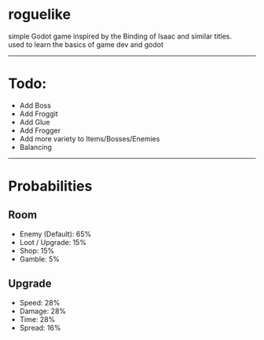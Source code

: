 # roguelike
 
simple Godot game inspired by the Binding of Isaac and similar titles.<br />
used to learn the basics of game dev and godot

--------------------------------------------

# Todo:
- Add Boss
- Add Froggit
- Add Glue
- Add Frogger
- Add more variety to Items/Bosses/Enemies
- Balancing 

--------------------------------------------
# Probabilities

## Room
- Enemy (Default): 65%
- Loot / Upgrade: 15%
- Shop: 15%
- Gamble: 5%

## Upgrade
- Speed: 28%
- Damage: 28%
- Time: 28%
- Spread: 16%

